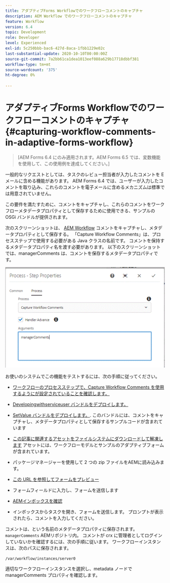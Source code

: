 ```yaml
---
title: アダプティブForms Workflowでのワークフローコメントのキャプチャ
description: AEM Workflow でのワークフローコメントのキャプチャ
feature: Workflow
version: 6.4
topic: Development
role: Developer
level: Experienced
exl-id: 5c250bbb-bac6-427d-8aca-1fbb1229e02c
last-substantial-update: 2020-10-10T00:00:00Z
source-git-commit: 7a2bb61ca1dea1013eef088a629b17718dbbf381
workflow-type: tm+mt
source-wordcount: '375'
ht-degree: 0%

---
```


# アダプティブForms Workflowでのワークフローコメントのキャプチャ{#capturing-workflow-comments-in-adaptive-forms-workflow}

>[AEM Forms 6.4 にのみ適用されます。AEM Forms 6.5 では、変数機能を使用して、この使用例を達成してください。]

一般的なリクエストとしては、タスクのレビュー担当者が入力したコメントを E メールに含める機能があります。 AEM Forms 6.4 では、ユーザーが入力したコメントを取り込み、これらのコメントを電子メールに含めるメカニズムは標準では用意されていません。

この要件を満たすために、コメントをキャプチャし、これらのコメントをワークフローメタデータプロパティとして保存するために使用できる、サンプルの OSGi バンドルが提供されます。

次のスクリーンショットは、 [AEM Workflow](http://localhost:4502/editor.html/conf/global/settings/workflow/models/CaptureComments.html) コメントをキャプチャし、メタデータプロパティとして保存する。 「Capture Workflow Comments」は、プロセスステップで使用する必要がある Java クラスの名前です。 コメントを保持するメタデータプロパティ名を渡す必要があります。 以下のスクリーンショットでは、managerComments は、コメントを保存するメタデータプロパティです。

![workflowcomments1](assets/workflowcomments1.gif)

お使いのシステムでこの機能をテストするには、次の手順に従ってください。
* [ワークフローのプロセスステップで、Capture Workflow Comments を使用するようにが設定されていることを確認します。](http://localhost:4502/editor.html/conf/global/settings/workflow/models/CaptureComments.html)

* [Developingwithserviceuser バンドルをデプロイします。](/help/forms/assets/common-osgi-bundles/DevelopingWithServiceUser.jar)

* [SetValue バンドルをデプロイします。](/help/forms/assets/common-osgi-bundles/SetValueApp.core-1.0-SNAPSHOT.jar). このバンドルには、コメントをキャプチャし、メタデータプロパティとして保存するサンプルコードが含まれています

* [この記事に関連するアセットをファイルシステムにダウンロードして解凍します](assets/capturecomments.zip) アセットには、ワークフローモデルとサンプルのアダプティブフォームが含まれています。

* パッケージマネージャーを使用して 2 つの zip ファイルをAEMに読み込みます。

* [この URL を参照してフォームをプレビュー](http://localhost:4502/content/dam/formsanddocuments/capturecomments/jcr:content?wcmmode=disabled)

* フォームフィールドに入力し、フォームを送信します

* [AEMインボックスを確認](http://localhost:4502/aem/inbox)

* インボックスからタスクを開き、フォームを送信します。 プロンプトが表示されたら、コメントを入力してください。

コメントは、という名前のメタデータプロパティに保存されます。 `managerComments` AEMリポジトリ内。 コメントが crx に管理者としてログインしていないかを確認するには、次の手順に従います。 ワークフローインスタンスは、次のパスに保存されます。

`/var/workflow/instances/server0`

適切なワークフローインスタンスを選択し、metadata ノードで managerComments プロパティを確認します。
